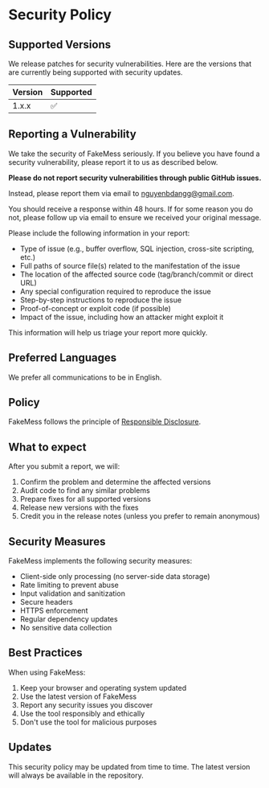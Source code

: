 # Security Policy

## Supported Versions

We release patches for security vulnerabilities. Here are the versions that are currently being supported with security updates.

| Version | Supported          |
| ------- | ------------------ |
| 1.x.x   | :white_check_mark: |

## Reporting a Vulnerability

We take the security of FakeMess seriously. If you believe you have found a security vulnerability, please report it to us as described below.

**Please do not report security vulnerabilities through public GitHub issues.**

Instead, please report them via email to nguyenbdangg@gmail.com.

You should receive a response within 48 hours. If for some reason you do not, please follow up via email to ensure we received your original message.

Please include the following information in your report:
- Type of issue (e.g., buffer overflow, SQL injection, cross-site scripting, etc.)
- Full paths of source file(s) related to the manifestation of the issue
- The location of the affected source code (tag/branch/commit or direct URL)
- Any special configuration required to reproduce the issue
- Step-by-step instructions to reproduce the issue
- Proof-of-concept or exploit code (if possible)
- Impact of the issue, including how an attacker might exploit it

This information will help us triage your report more quickly.

## Preferred Languages

We prefer all communications to be in English.

## Policy

FakeMess follows the principle of [Responsible Disclosure](https://en.wikipedia.org/wiki/Responsible_disclosure).

## What to expect

After you submit a report, we will:

1. Confirm the problem and determine the affected versions
2. Audit code to find any similar problems
3. Prepare fixes for all supported versions
4. Release new versions with the fixes
5. Credit you in the release notes (unless you prefer to remain anonymous)

## Security Measures

FakeMess implements the following security measures:

- Client-side only processing (no server-side data storage)
- Rate limiting to prevent abuse
- Input validation and sanitization
- Secure headers
- HTTPS enforcement
- Regular dependency updates
- No sensitive data collection

## Best Practices

When using FakeMess:

1. Keep your browser and operating system updated
2. Use the latest version of FakeMess
3. Report any security issues you discover
4. Use the tool responsibly and ethically
5. Don't use the tool for malicious purposes

## Updates

This security policy may be updated from time to time. The latest version will always be available in the repository. 